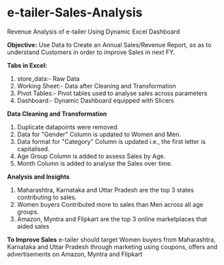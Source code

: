 # e-tailer-Sales-Analysis
Revenue Analysis of e-tailer Using Dynamic Excel Dashboard

**Objective:** Use Data to Create an Annual Sales/Revenue Report, so as to understand Customers in order to improve Sales in next FY.

**Tabs in Excel:**
1. store_data:- Raw Data
2. Working Sheet:- Data after Cleaning and Transformation
3. Pivot Tables:- Pivot tables used to analyse sales across parameters
4. Dashboard:- Dynamic Dashboard equipped with Slicers

**Data Cleaning and Transformation**
1. Duplicate datapoints were removed.
2. Data for "Gender" Column is updated to Women and Men.
3. Data format for "Category" Column is updated i.e., the first letter is capitalised.
4. Age Group Column is added to assess Sales by Age.
5. Month Column is added to analyse the Sales over time.

**Analysis and Insights**
1. Maharashtra, Karnataka and Uttar Pradesh are the top 3 states contributing to sales.
2. Women buyers Contributed more to sales than Men across all age groups.
3. Amazon, Myntra and Flipkart are the top 3 online marketplaces that aided sales

**To Improve Sales**
e-tailer should target Women buyers from Maharashtra, Karnataka and Uttar Pradesh through marketing using coupons, offers and advertisements on Amazon, Myntra and Flipkart
